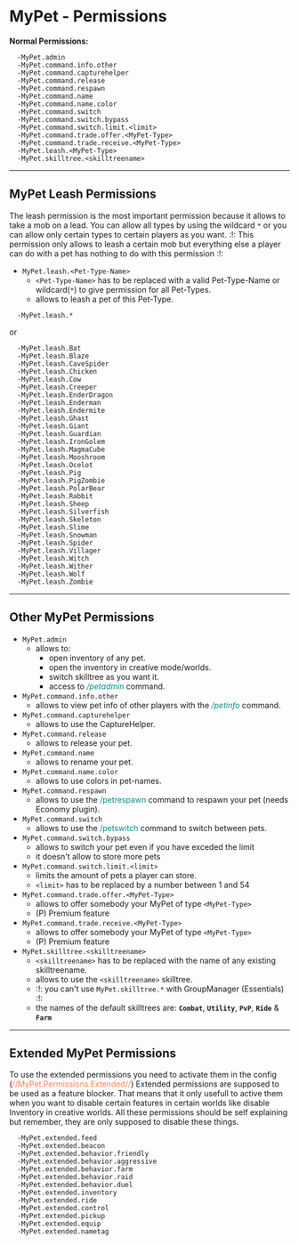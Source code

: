 # MyPet - Permissions

**Normal Permissions:**
~~~
  -MyPet.admin
  -MyPet.command.info.other
  -MyPet.command.capturehelper
  -MyPet.command.release
  -MyPet.command.respawn
  -MyPet.command.name
  -MyPet.command.name.color
  -MyPet.command.switch
  -MyPet.command.switch.bypass
  -MyPet.command.switch.limit.<limit>
  -MyPet.command.trade.offer.<MyPet-Type>
  -MyPet.command.trade.receive.<MyPet-Type>
  -MyPet.leash.<MyPet-Type>
  -MyPet.skilltree.<skilltreename>
~~~
----
## MyPet Leash Permissions

The leash permission is the most important permission because it allows to take a mob on a lead.
You can allow all types by using the wildcard `*` or you can allow only certain types to certain players as you want.
:!: This permission only allows to leash a certain mob but everything else a player can do with a pet has nothing to do with this permission :!:

* `MyPet.leash.<Pet-Type-Name>`
  * `<Pet-Type-Name>` has to be replaced with a valid Pet-Type-Name or wildcard(`*`) to give permission for all Pet-Types.
  * allows to leash a pet of this Pet-Type.

~~~
  -MyPet.leash.*
~~~
or
~~~
  -MyPet.leash.Bat
  -MyPet.leash.Blaze
  -MyPet.leash.CaveSpider
  -MyPet.leash.Chicken
  -MyPet.leash.Cow
  -MyPet.leash.Creeper
  -MyPet.leash.EnderDragon
  -MyPet.leash.Enderman
  -MyPet.leash.Endermite
  -MyPet.leash.Ghast
  -MyPet.leash.Giant
  -MyPet.leash.Guardian
  -MyPet.leash.IronGolem
  -MyPet.leash.MagmaCube
  -MyPet.leash.Mooshroom
  -MyPet.leash.Ocelot
  -MyPet.leash.Pig
  -MyPet.leash.PigZombie
  -MyPet.leash.PolarBear
  -MyPet.leash.Rabbit
  -MyPet.leash.Sheep
  -MyPet.leash.Silverfish
  -MyPet.leash.Skeleton
  -MyPet.leash.Slime
  -MyPet.leash.Snowman
  -MyPet.leash.Spider
  -MyPet.leash.Villager
  -MyPet.leash.Witch
  -MyPet.leash.Wither
  -MyPet.leash.Wolf
  -MyPet.leash.Zombie
~~~

----
## Other MyPet Permissions

*  `MyPet.admin`
    * allows to:
        * open inventory of any pet.
        * open the inventory in creative mode/worlds.
        * switch skilltree as you want it.
        * access to <font color="DarkCyan">_/petadmin_</font> command.
*  `MyPet.command.info.other`
     * allows to view pet info of other players with the <font color="DarkCyan">_/petinfo_</font> command.
*  `MyPet.command.capturehelper`
     * allows to use the CaptureHelper.
*  `MyPet.command.release`
     * allows to release your pet.
*  `MyPet.command.name`
     * allows to rename your pet.
*  `MyPet.command.name.color`
     * allows to use colors in pet-names.
*  `MyPet.command.respawn`
     * allows to use the <font color="DarkCyan">/petrespawn</font> command to respawn your pet (needs Economy plugin).
*  `MyPet.command.switch`
     * allows to use the <font color="DarkCyan">/petswitch</font> command to switch between pets.
*  `MyPet.command.switch.bypass`
     * allows to switch your pet even if you have exceded the limit
     * it doesn't allow to store more pets
*  `MyPet.command.switch.limit.<limit>`
     * limits the amount of pets a player can store.
     * `<limit>` has to be replaced by a number between 1 and 54
*  `MyPet.command.trade.offer.<MyPet-Type>`
     * allows to offer somebody your MyPet of type `<MyPet-Type>`
     * (P) Premium feature
*  `MyPet.command.trade.receive.<MyPet-Type>`
     * allows to offer somebody your MyPet of type `<MyPet-Type>`
     * (P) Premium feature
*  `MyPet.skilltree.<skilltreename>`
     * `<skilltreename>` has to be replaced with the name of any existing skilltreename.
     * allows to use the `<skilltreename>` skilltree.
     * :!: you can't use `MyPet.skilltree.*` with GroupManager (Essentials) :!:
     * the names of the default skilltrees are: **`Combat`**, **`Utility`**, **`PvP`**, **`Ride`** & **`Farm`**

----
## Extended MyPet Permissions

To use the extended permissions you need to activate them in the config (<font color="Coral">//MyPet.Permissions.Extended//</font>)
Extended permissions are supposed to be used as a feature blocker. That means that it only usefull to active them when you want to disable certain features in certain worlds like disable Inventory in creative worlds.
All these permissions should be self explaining but remember, they are only supposed to disable these things.
~~~
  -MyPet.extended.feed
  -MyPet.extended.beacon
  -MyPet.extended.behavior.friendly
  -MyPet.extended.behavior.aggressive
  -MyPet.extended.behavior.farm
  -MyPet.extended.behavior.raid
  -MyPet.extended.behavior.duel
  -MyPet.extended.inventory
  -MyPet.extended.ride
  -MyPet.extended.control
  -MyPet.extended.pickup
  -MyPet.extended.equip
  -MyPet.extended.nametag
~~~
